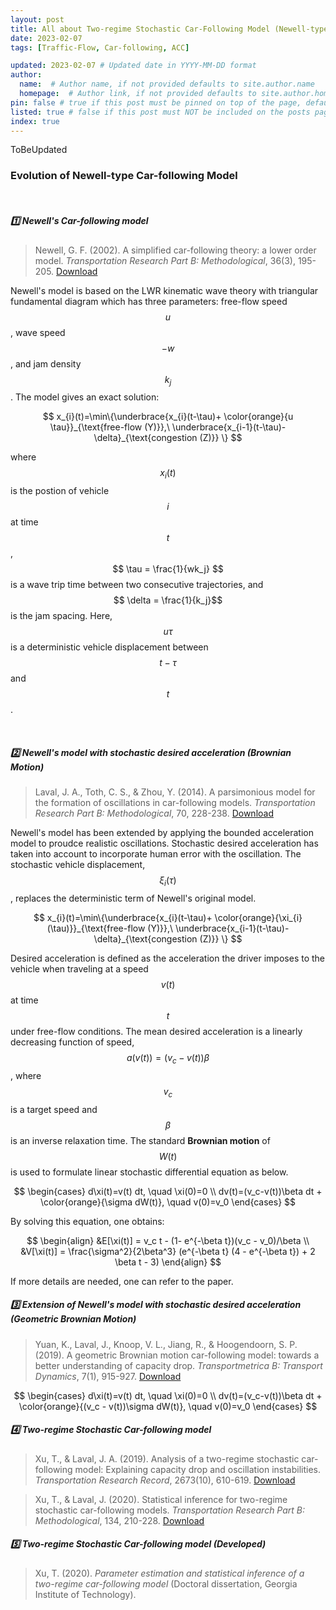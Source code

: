 ```yaml
---
layout: post
title: All about Two-regime Stochastic Car-Following Model (Newell-type CF)
date: 2023-02-07
tags: [Traffic-Flow, Car-following, ACC]

updated: 2023-02-07 # Updated date in YYYY-MM-DD format
author: 
  name:  # Author name, if not provided defaults to site.author.name
  homepage:  # Author link, if not provided defaults to site.author.homepage
pin: false # true if this post must be pinned on top of the page, default is false.
listed: true # false if this post must NOT be included on the posts page, sitemap, and any of the tag pages, default is true
index: true 
---
```


ToBeUpdated

### Evolution of Newell-type Car-following Model
<br>

##### 1️⃣ Newell's Car-following model
> Newell, G. F. (2002). A simplified car-following theory: a lower order model. *Transportation Research Part B: Methodological*, 36(3), 195-205. [Download](https://doi.org/10.1016/S0191-2615(00)00044-8)

Newell's model is based on the LWR kinematic wave theory with triangular fundamental diagram which has three parameters: free-flow speed $$ u$$, wave speed $$-w$$, and jam density $$k_j$$. The model gives an exact solution: 

$$
x_{i}(t)=\min\{\underbrace{x_{i}(t-\tau)+ \color{orange}{u \tau}}_{\text{free-flow (Y)}},\ \underbrace{x_{i-1}(t-\tau)-\delta}_{\text{congestion (Z)}} \} 
$$


where $$ x_{i}(t)$$ is the postion of vehicle $$i$$ at time $$t$$,  $$ \tau = \frac{1}{wk_j} $$ is a wave trip time between two consecutive trajectories, and $$ \delta = \frac{1}{k_j}$$ is the jam spacing. Here, $$u\tau$$ is a deterministic vehicle displacement between $$t-\tau $$ and $$t$$.

<br>

##### 2️⃣ Newell's model with stochastic desired acceleration (Brownian Motion)
> Laval, J. A., Toth, C. S., & Zhou, Y. (2014). A parsimonious model for the formation of oscillations in car-following models. *Transportation Research Part B: Methodological*, 70, 228-238. [Download](
https://doi.org/10.1016/j.trb.2014.09.004)

Newell's model has been extended by applying the bounded acceleration model to proudce realistic oscillations. Stochastic desired acceleration has taken into account to incorporate human error with the oscillation. The stochastic vehicle displacement, $$\xi_{i}(\tau)$$, replaces the deterministic term of Newell's original model. 

$$
x_{i}(t)=\min\{\underbrace{x_{i}(t-\tau)+ \color{orange}{\xi_{i}(\tau)}}_{\text{free-flow (Y)}},\ \underbrace{x_{i-1}(t-\tau)-\delta}_{\text{congestion (Z)}} \} 
$$

Desired acceleration is defined as the acceleration the driver imposes to the vehicle when traveling at a speed $$v(t)$$ at time $$t$$ under free-flow conditions. The mean desired acceleration is a linearly decreasing function of speed, $$a(v(t)) = (v_c - v(t)) \beta $$, where $$v_c$$ is a target speed and $$\beta$$ is an inverse relaxation time. The standard **Brownian motion** of $$W(t)$$ is used to formulate linear stochastic differential equation as below. 

$$
\begin{cases} d\xi(t)=v(t) dt, \quad \xi(0)=0 \\ dv(t)=(v_c-v(t))\beta dt + \color{orange}{\sigma dW(t)}, \quad v(0)=v_0 \end{cases}
$$

By solving this equation, one obtains:

$$ \begin{align} &E[\xi(t)] = v_c t - (1- e^{-\beta t})(v_c - v_0)/\beta \\ &V[\xi(t)] = \frac{\sigma^2}{2\beta^3} (e^{-\beta t} (4 - e^{-\beta t}) + 2 \beta t - 3) \end{align} $$



If more details are needed, one can refer to the paper. 


##### 3️⃣ Extension of Newell's model with stochastic desired acceleration (Geometric Brownian Motion)
> Yuan, K., Laval, J., Knoop, V. L., Jiang, R., & Hoogendoorn, S. P. (2019). A geometric Brownian motion car-following model: towards a better understanding of capacity drop. *Transportmetrica B: Transport Dynamics*, 7(1), 915-927. [Download](https://doi.org/10.1080/21680566.2018.1518169)


$$
\begin{cases} d\xi(t)=v(t) dt, \quad \xi(0)=0 \\ dv(t)=(v_c-v(t))\beta dt + \color{orange}{(v_c - v(t))\sigma dW(t)}, \quad v(0)=v_0 \end{cases}
$$


##### 4️⃣ Two-regime Stochastic Car-following model
> Xu, T., & Laval, J. A. (2019). Analysis of a two-regime stochastic car-following model: Explaining capacity drop and oscillation instabilities. *Transportation Research Record*, 2673(10), 610-619. [Download](https://doi.org/10.1177/0361198119850464)

> Xu, T., & Laval, J. (2020). Statistical inference for two-regime stochastic car-following models. *Transportation Research Part B: Methodological*, 134, 210-228. [Download](https://doi.org/10.1016/j.trb.2020.02.003)

##### 5️⃣ Two-regime Stochastic Car-following model (Developed)
> Xu, T. (2020). *Parameter estimation and statistical inference of a two-regime car-following model* (Doctoral dissertation, Georgia Institute of Technology).

